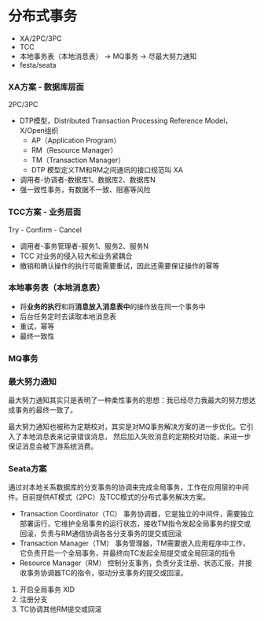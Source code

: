 # 分布式事务
- XA/2PC/3PC
- TCC
- 本地事务表（本地消息表） -> MQ事务 -> 尽最大努力通知
- festa/seata

### XA方案 - 数据库层面
2PC/3PC
- DTP模型，Distributed Transaction Processing Reference Model，X/Open组织
  - AP（Application Program）
  - RM（Resource Manager）
  - TM（Transaction Manager）
  - DTP 模型定义TM和RM之间通讯的接口规范叫 XA
- 调用者-协调者-数据库1、数据库2、数据库N
- 强一致性事务，有数据不一致、阻塞等风险

### TCC方案 - 业务层面
Try - Confirm - Cancel
- 调用者-事务管理者-服务1、服务2、服务N
- TCC 对业务的侵入较大和业务紧耦合
- 撤销和确认操作的执行可能需要重试，因此还需要保证操作的幂等

### 本地事务表（本地消息表）
- 将**业务的执行**和将**消息放入消息表中**的操作放在同一个事务中
- 后台任务定时去读取本地消息表
- 重试，幂等
- 最终一致性

### MQ事务

### 最大努力通知
最大努力通知其实只是表明了一种柔性事务的思想：我已经尽力我最大的努力想达成事务的最终一致了。

最大努力通知也被称为定期校对，其实是对MQ事务解决方案的进一步优化。它引入了本地消息表来记录错误消息，
然后加入失败消息的定期校对功能，来进一步保证消息会被下游系统消费。

### Seata方案
通过对本地关系数据库的分支事务的协调来完成全局事务，工作在应用层的中间件。目前提供AT模式（2PC）及TCC模式的分布式事务解决方案。

- Transaction Coordinator（TC） 事务协调器，它是独立的中间件，需要独立部署运行，它维护全局事务的运行状态，接收TM指令发起全局事务的提交或回滚，负责与RM通信协调各各分支事务的提交或回滚
- Transaction Manager（TM） 事务管理器，TM需要嵌入应用程序中工作，它负责开启一个全局事务，并最终向TC发起全局提交或全局回滚的指令
- Resource Manager（RM） 控制分支事务，负责分支注册、状态汇报，并接收事务协调器TC的指令，驱动分支事务的提交或回滚。

1. 开启全局事务 XID
2. 注册分支
3. TC协调其他RM提交或回滚
